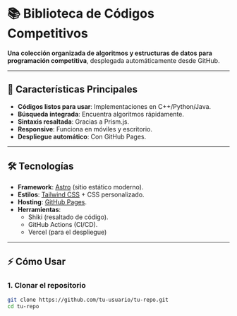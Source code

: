 # 📚 Biblioteca de Códigos Competitivos

**Una colección organizada de algoritmos y estructuras de datos para programación competitiva**, desplegada automáticamente desde GitHub. 

---

## 🚀 Características Principales

- **Códigos listos para usar**: Implementaciones en C++/Python/Java.
- **Búsqueda integrada**: Encuentra algoritmos rápidamente.
- **Sintaxis resaltada**: Gracias a Prism.js.
- **Responsive**: Funciona en móviles y escritorio.
- **Despliegue automático**: Con GitHub Pages.

---

## 🛠 Tecnologías

- **Framework**: [Astro](https://astro.build/) (sitio estático moderno).
- **Estilos**: [Tailwind CSS](https://tailwindcss.com/) + CSS personalizado.
- **Hosting**: [GitHub Pages](https://pages.github.com/).
- **Herramientas**: 
  - Shiki (resaltado de código).
  - GitHub Actions (CI/CD).
  - Vercel (para el despliegue)
---

## ⚡️ Cómo Usar

### 1. Clonar el repositorio
```bash
git clone https://github.com/tu-usuario/tu-repo.git
cd tu-repo
